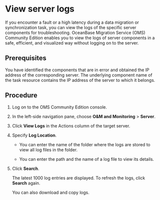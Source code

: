 # View server logs 

If you encounter a fault or a high latency during a data migration or synchronization task, you can view the logs of the specific server components for troubleshooting. OceanBase Migration Service (OMS) Community Edition enables you to view the logs of server components in a safe, efficient, and visualized way without logging on to the server. 

## Prerequisites 

You have identified the components that are in error and obtained the IP address of the corresponding server. The underlying component name of the task resource contains the IP address of the server to which it belongs.

## Procedure 

1. Log on to the OMS Community Edition console.

2. In the left-side navigation pane, choose **O\&M and Monitoring** \> **Server**.

3. Click **View Logs** in the Actions column of the target server. 

4. Specify **Log Location**. 

   * You can enter the name of the folder where the logs are stored to view all log files in the folder.
   
   * You can enter the path and the name of a log file to view its details.

5. Click **Search**. 

   The latest 1000 log entries are displayed. To refresh the logs, click **Search** again. 

   You can also download and copy logs.